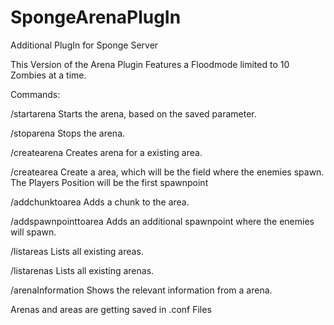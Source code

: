 # SpongeArenaPlugIn
Additional PlugIn for Sponge Server

This Version of the Arena Plugin Features a Floodmode limited to 10 Zombies at a time.

Commands:

/startarena <arenaName>               Starts the arena, based on the saved parameter.
  
/stoparena <arenaName>                Stops the arena.
  
/createarena <arenaName> <areaName>   Creates arena for a existing area.
  
/createarea <areaName>                Create a area, which will be the field where the enemies spawn. The Players Position will be the first spawnpoint
  
/addchunktoarea <areaName>            Adds a chunk to the area.
  
/addspawnpointtoarea <areaName>       Adds an additional spawnpoint where the enemies will spawn.
  
/listareas                            Lists all existing areas.

/listarenas                           Lists all existing arenas.

/arenaInformation <arenaName>         Shows the relevant information from a arena.

Arenas and areas are getting saved in .conf Files
